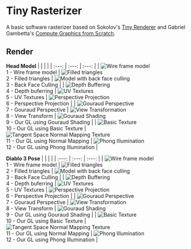 # Tiny Rasterizer

A basic software rasterizer based on Sokolov's [Tiny Renderer](https://github.com/ssloy/tinyrenderer) and Gabriel Gambetta's [Compute Graphics from Scratch](https://www.gabrielgambetta.com/computer-graphics-from-scratch/).

## Render

**Head Model**
| | | |
| :---: | :---: | :---: |
| ![Wire frame model](images/african_head/5.line_face_model.png?raw=True) <br/> 1 - Wire frame model | ![Filled triangles](images/african_head/7.random_colored.png?raw=True) <br/> 2 - Filled triangles | ![Model with back face culling](images/african_head/8.back_face_culling.png?raw=True) <br/> 3 - Back Face Culling |
| ![Depth Buffering](images/african_head/9.depth_buffer.png?raw=True) <br/> 4 - Depth buferring | ![UV Textures](images/african_head/10.texture_depth_buffer.png?raw=True) <br/> 5 - UV Textures | ![Perspective Projection](images/african_head/11.perspective_projection.png?raw=True) <br/> 6 - Perspective Projection |
| ![Gouraud Perspective](images/african_head/12.perspective_gouraud_shading.png?raw=True) <br/> 7 - Gouraud Perspective | ![View Transformation](images/african_head/13.look_at.png?raw=True) <br/> 8 - View Transform | ![Gouraud Shading](images/african_head/14.our_gl_gouraud.png?raw=True) <br/> 9 - Our GL using Gouraud Shading | 
| ![Basic Texture](images/african_head/15.our_gl_basic_texture.png?raw=True) <br/> 10 - Our GL using Basic Texture | ![Tangent Space Normal Mapping Texture](images/african_head/16.our_gl_normal_mapping.png?raw=True) <br/> 11 - Our GL using Normal Mapping | ![Phong Illumination](images/african_head/17.our_gl_phong.png?raw=True) <br/> 12 - Our GL using Phong Illumination |



**Diablo 3 Pose**
| | | |
| :---: | :---: | :---: |
| ![Wire frame model](images/diablo3/1.diablo3_pose_wire_mesh.png?raw=True) <br/> 1 - Wire frame model | ![Filled triangles](images/diablo3/2.diablo3_pose_colored_filled_triangle.png?raw=True) <br/> 2 - Filled triangles | ![Model with back face culling](images/diablo3/3.diablo3_pose_back_face_culling.png?raw=True) <br/> 3 - Back Face Culling |
| ![Depth Buffering](images/diablo3/4.diablo3_pose_depth_buffer.png?raw=True) <br/> 4 - Depth buferring | ![UV Textures](images/diablo3/5.diablo3_pose_texture_depth_buffer.png?raw=True) <br/> 5 - UV Textures | ![Perspective Projection](images/diablo3/6.diablo3_pose_projective_perspective.png?raw=True) <br/> 6 - Perspective Projection |
| ![Gouraud Perspective](images/diablo3/7.diablo3_pose_perspective_gouraud_shading.png?raw=True) <br/> 7 - Gouraud Perspective | ![View Transformation](images/diablo3/8.diablo3_pose_look_at.png?raw=True) <br/> 8 - View Transform | ![Gouraud Shading](images/diablo3/9.diablo3_pose_our_gl_gouraud.png?raw=True) <br/> 9 - Our GL using Gouraud Shading | 
| ![Basic Texture](images/diablo3/9.diablo3_pose_our_gl_basic_texture.png?raw=True) <br/> 10 - Our GL using Basic Texture | ![Tangent Space Normal Mapping Texture](images/diablo3/9.diablo3_pose_our_gl_normal_mapping.png?raw=True) <br/> 11 - Our GL using Normal Mapping | ![Phong Illumination](images/diablo3/9.diablo3_pose_our_gl_phong.png?raw=True) <br/> 12 - Our GL using Phong Illumination |